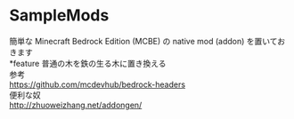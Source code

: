 # SampleMods

簡単な Minecraft Bedrock Edition (MCBE) の native mod (addon) を置いておきます  
*feature 普通の木を鉄の生る木に置き換える  
参考  
<https://github.com/mcdevhub/bedrock-headers>  
便利な奴  
<http://zhuoweizhang.net/addongen/>